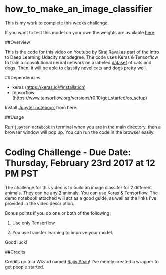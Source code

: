 # how_to_make_an_image_classifier
This is my work to complete this weeks challenge.

If you want to test this model on your own the weights are available [here](https://drive.google.com/open?id=0B3ZlDLW3T9nlWHBSS0NGLVpDV1U)

##Overview

This is the code for [this](https://youtu.be/cAICT4Al5Ow) video on Youtube by Siraj Raval as part of the Intro to Deep Learning Udacity nanodegree. The code uses Keras & Tensorflow to train a convolutional neural network on a labeled [dataset](https://www.kaggle.com/c/dogs-vs-cats) of cats and dogs. Then, it will be able to classify novel cats and dogs pretty well. 

##Dependencies

* keras (https://keras.io/#installation)
* tensorflow (https://www.tensorflow.org/versions/r0.10/get_started/os_setup)

Install [Jupyter notebook](http://jupyter.readthedocs.io/en/latest/install.html) from here.

##Usage

Run `jupyter notebook` in terminal when you are in the main directory, then a browser window will pop up. You can run the code in the browser easily.

# Coding Challenge - Due Date: Thursday, February 23rd 2017 at 12 PM PST

The challenge for this video is to build an image classifer for 2 different animals. They can be any 2 animals. You can use Keras & Tensorflow. The demo notebook attached will act as a good guide, as well as the links i've provided in the video description.

Bonus points if you do one or both of the following.

1. Use only Tensorflow

2. You use transfer learning to improve your model. 

Good luck!

##Credits

Credits go to a Wizard named [Rajiv Shah](https://github.com/rajshah4/image_keras)! I've merely created a wrapper to get people started.
